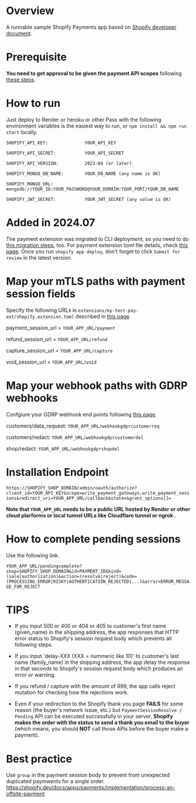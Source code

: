 # Overview
A runnable sample Shopify Payments app based on [Shopify developer document](https://shopify.dev/docs/apps/payments).

# Prerequisite
**You need to get approval to be given the payment API scopes** following [these steps](https://shopify.dev/docs/apps/payments#payments-app-approval-process).

# How to run
Just deploy to Render or heroku or other Pass with the following environment variables is the easiest way to run, or `npm install && npm run start` locally.
```
SHOPIFY_API_KEY:              YOUR_API_KEY

SHOPIFY_API_SECRET:           YOUR_API_SECRET

SHOPIFY_API_VERSION:          2023-04 (or later)

SHOPIFY_MONGO_DB_NAME:        YOUR_DB_NAME (any name is OK)

SHOPIFY_MONGO_URL:            mongodb://YOUR_ID:YOUR_PASSWORD@YOUR_DOMAIN:YOUR_PORT/YOUR_DB_NAME

SHOPIFY_JWT_SECRET:           YOUR_JWT_SECRET (any value is OK)
```

# Added in 2024.07
The payment extension was migrated to CLI deployment, so you need to do [this migration steps](https://shopify.dev/docs/apps/build/payments/migrate-extensions-to-shopify-cli), too. For payment extension toml file details, check [this page](https://shopify.dev/docs/apps/build/payments/offsite/use-the-cli). Once you run `shopify app deploy`, don't forget to click `Submit for review` in the latest version.

# Map your mTLS paths with payment session fields
Specify the following URLs in `extensions/my-test-pay-ext/shopify.extension.toml` described in [this page](https://shopify.dev/docs/apps/build/payments/offsite/use-the-cli).

payment_session_url =  `YOUR_APP_URL/payment`

refund_session_url =  `YOUR_APP_URL/refund`

capture_session_url = `YOUR_APP_URL/capture`

void_session_url = `YOUR_APP_URL/void`

# Map your webhook paths with GDRP webhooks
Confgiure your GDRP webhook end points following [this page](https://shopify.dev/apps/webhooks/configuration/mandatory-webhooks).

customers/data_request:  `YOUR_APP_URL/webhookgdprcustomerreq`

customers/redact:  `YOUR_APP_URL/webhookgdprcustomerdel`

shop/redact:  `YOUR_APP_URL/webhookgdprshopdel`

# Installation Endpoint
`https://SHOPIFY_SHOP_DOMAIN/admin/oauth/authorize?client_id=YOUR_API_KEY&scope=write_payment_gateways,write_payment_sessions&redirect_uri=YOUR_APP_URL/callback&state=&grant_options[]=`

**Note that `YOUR_APP_URL` needs to be a public URL hosted by Render or other cloud plarforms or local tunnel URLs like Cloudflare tunnel or ngrok .**

# How to complete pending sessions 
Use the following link.

`YOUR_APP_URL/pendingcomplete?shop=SHOPIFY_SHOP_DOMAIN&id=PAYMENT_ID&kind=(sale|authorization)&action=(resolve|reject)&code=(PROCESSING_ERROR|RISKY|AUTHENTICATION_REJECTED|...)&error=ERROR_MESSAGE_FOR_REJECT`

# TIPS
- If you input 500 or 400 or 404 or 405 to customer's first name (given_name) in the shipping address, the app responses that HTTP error status to Shopify's session request body which prevents all following steps. 

- If you input 'delay-XXX (XXX = nummeric like 10)' to customer's last name (family_name) in the shipping address, the app delay the response in that seconds to Shopify's session request body which produces an error or warning.

- If you refund / capture with the amount of 999, the app calls reject mutation for checking how the rejections work.

- Even if your redirection to the Shopify thank you page **FAILS** for some reason (the buyer's network issue, etc.) but `PaymentSessionResolve / Pending` API can be executed successfully in your server, **Shopify makes the order with the status to send a thank you email to the buyer** (which means, you should **NOT** call those APIs before the buyer make a payment).

# Best practice
Use `group` in the payment session body to prevent from unexpected duplicated paymwents for a single order.
https://shopify.dev/docs/apps/payments/implementation/process-an-offsite-payment






